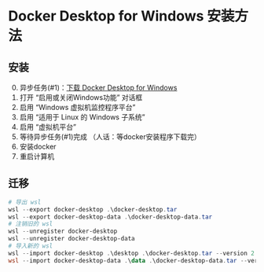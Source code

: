 # Docker Desktop for Windows 安装方法

## 安装

0. 异步任务(#1)：[下载 Docker Desktop for Windows](https://desktop.docker.com/win/main/amd64/Docker%20Desktop%20Installer.exe)
1. 打开 “启用或关闭Windows功能” 对话框
2. 启用 “Windows 虚拟机监控程序平台”
3. 启用 “适用于 Linux 的 Windows 子系统”
4. 启用 “虚拟机平台”
5. 等待异步任务(#1)完成 （人话：等docker安装程序下载完）
6. 安装docker
7. 重启计算机

## 迁移

```powershell
# 导出 wsl
wsl --export docker-desktop .\docker-desktop.tar
wsl --export docker-desktop-data .\docker-desktop-data.tar
# 注销旧的 wsl
wsl --unregister docker-desktop
wsl --unregister docker-desktop-data
# 导入新的 wsl
wsl --import docker-desktop .\desktop .\docker-desktop.tar --version 2
wsl --import docker-desktop-data .\data .\docker-desktop-data.tar --version 2
```
